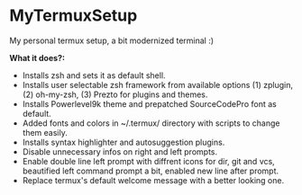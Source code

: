 # MyTermuxSetup
My personal termux setup, a bit modernized terminal :)

**What it does?:** 
- Installs zsh and sets it as default shell.
- Installs user selectable zsh framework from available options (1) zplugin, (2) oh-my-zsh, (3) Prezto for plugins and themes.
- Installs Powerlevel9k theme and prepatched SourceCodePro font as default.
- Added fonts and colors in ~/.termux/ directory with scripts to change them easily.
- Installs syntax highlighter and autosuggestion plugins.
- Disable unnecessary infos on right and left prompts.
- Enable double line left prompt with diffrent icons for dir, git and vcs, beautified left command prompt a bit, enabled new line after prompt.
- Replace termux's default welcome message with a better looking one.

